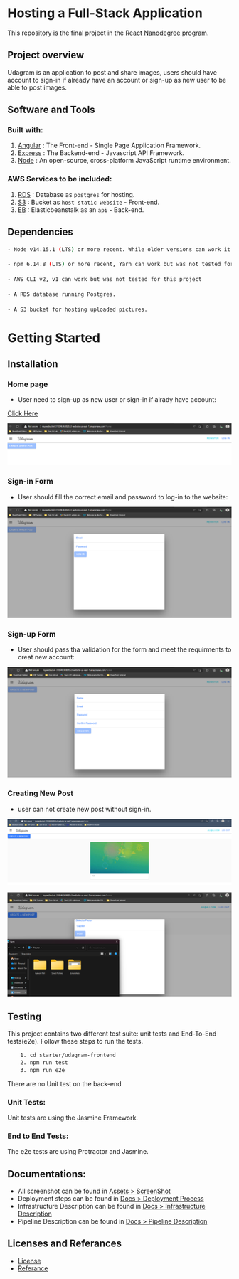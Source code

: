 # Hosting a Full-Stack Application

This repository is the final project in the [React Nanodegree program](https://www.udacity.com/course/react-nanodegree--nd019).

## Project overview

Udagram is an application to post and share images, users should have account to sign-in if already have an account or sign-up as new user to be able to post images.

## Software and Tools

### Built with:

1. [Angular](https://angular.io/) : The Front-end - Single Page Application Framework.
2. [Express](https://expressjs.com/) : The Backend-end - Javascript API Framework.
3. [Node](https://nodejs.org/en/) : An open-source, cross-platform JavaScript runtime environment.

### AWS Services to be included:

1. [RDS](https://aws.amazon.com/rds/) : Database as `postgres` for hosting.
2. [S3](https://aws.amazon.com/getting-started/hands-on/host-static-website/) : Bucket as `host static website` - Front-end.
3. [EB](https://docs.aws.amazon.com/elasticbeanstalk/latest/dg/GettingStarted.html) : Elasticbeanstalk as an `api` - Back-end.

## Dependencies
```bash
- Node v14.15.1 (LTS) or more recent. While older versions can work it is advisable to keep node to latest LTS version

- npm 6.14.8 (LTS) or more recent, Yarn can work but was not tested for this project

- AWS CLI v2, v1 can work but was not tested for this project

- A RDS database running Postgres.

- A S3 bucket for hosting uploaded pictures.
```
# Getting Started
## Installation
### Home page

- User need to sign-up as new user or sign-in if alrady have account:

[Click Here](http://myawsbucket-318346368820.s3-website-us-east-1.amazonaws.com)

![home page](assets/screenshot/home_page.png)

### Sign-in Form

- User should fill the correct email and password to log-in to the website:

![sign-in](assets/screenshot/log-in_form.png)

### Sign-up Form

- User should pass tha validation for the form and meet the requirments to creat new account:

![sign-up](assets/screenshot/sign-up_form.png)

### Creating New Post

- user can not create new post without sign-in.

![home page](assets/screenshot/udagram-frontend_creating_post.png)

![Creating post](assets/screenshot/creating-post_form.png)

## Testing
This project contains two different test suite: unit tests and End-To-End tests(e2e). Follow these steps to run the tests.
```bash
    1. cd starter/udagram-frontend
    2. npm run test
    3. npm run e2e
```

There are no Unit test on the back-end

### Unit Tests:
Unit tests are using the Jasmine Framework.

### End to End Tests:
The e2e tests are using Protractor and Jasmine.

## Documentations:

- All screenshot can be found in [Assets > ScreenShot](/assets/screenshot/)
- Deployment steps can be found in [Docs > Deployment Process](/Docs/Deployment%20Process.md)
- Infrastructure Description can be found in [Docs > Infrastructure Description](/Docs/Infrastructure_description.md)
- Pipeline Description can be found in [Docs > Pipeline Description](/Docs/Pipeline_description.md)

## Licenses and Referances
- [License](https://github.com/udacity/nd0067-c4-deployment-process-project-starter/blob/master/LICENSE.txt)
- [Referance](https://github.com/udacity/nd0067-c4-deployment-process-project-starter)

